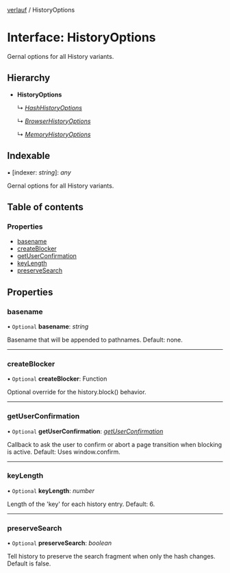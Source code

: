 [verlauf](../README.md) / HistoryOptions

# Interface: HistoryOptions

Gernal options for all History variants.

## Hierarchy

* **HistoryOptions**

  ↳ [*HashHistoryOptions*](hashhistoryoptions.md)

  ↳ [*BrowserHistoryOptions*](browserhistoryoptions.md)

  ↳ [*MemoryHistoryOptions*](memoryhistoryoptions.md)

## Indexable

▪ [indexer: *string*]: *any*

Gernal options for all History variants.

## Table of contents

### Properties

- [basename](historyoptions.md#basename)
- [createBlocker](historyoptions.md#createblocker)
- [getUserConfirmation](historyoptions.md#getuserconfirmation)
- [keyLength](historyoptions.md#keylength)
- [preserveSearch](historyoptions.md#preservesearch)

## Properties

### basename

• `Optional` **basename**: *string*

Basename that will be appended to pathnames. Default: none.

___

### createBlocker

• `Optional` **createBlocker**: Function

Optional override for the history.block() behavior.

___

### getUserConfirmation

• `Optional` **getUserConfirmation**: [*getUserConfirmation*](../README.md#getuserconfirmation)

Callback to ask the user to confirm or abort a page transition when blocking is active.
Default: Uses window.confirm.

___

### keyLength

• `Optional` **keyLength**: *number*

Length of the 'key' for each history entry. Default: 6.

___

### preserveSearch

• `Optional` **preserveSearch**: *boolean*

Tell history to preserve the search fragment when only the hash changes.
Default is false.
